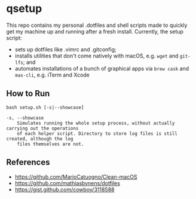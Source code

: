 # qsetup
This repo contains my personal .dotfiles and shell scripts made to quickly get my machine up and running after a fresh install. Currently, the setup script:
- sets up dotfiles like .vimrc and .gitconfig;
- installs utilities that don't come natively with macOS, e.g. `wget` and `git-lfs`; and
- automates installations of a bunch of graphical apps via `brew cask` and `mas-cli`, e.g. iTerm and Xcode

## How to Run
```
bash setup.sh [-s|--showcase]

-s, --showcase
    Simulates running the whole setup process, without actually carrying out the operations
    of each helper script. Directory to store log files is still created, although the log
    files themselves are not.
```

## References
- https://github.com/MarioCatuogno/Clean-macOS
- https://github.com/mathiasbynens/dotfiles
- https://gist.github.com/cowboy/3118588
